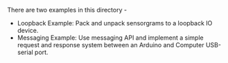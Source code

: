 There are two examples in this directory - 
  * Loopback Example: Pack and unpack sensorgrams to a loopback IO device.
  * Messaging Example: Use messaging API and implement a simple request and response system between an Arduino and 
                       Computer USB-serial port.
